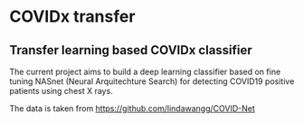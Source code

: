 # COVIDx transfer

## Transfer learning based COVIDx classifier

The current project aims to build a deep learning classifier based
on fine tuning NASnet (Neural Arquitechture Search) for detecting
COVID19 positive patients using chest X rays.

The data is taken from https://github.com/lindawangg/COVID-Net


